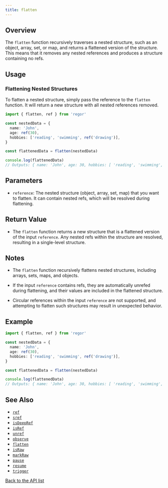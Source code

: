 ```yaml
---
title: flatten
---
```



## Overview

The `flatten` function recursively traverses a nested structure, such as an object, array, set, or map, and returns a flattened version of the structure. This means that it removes any nested references and produces a structure containing no refs.

## Usage

### Flattening Nested Structures

To flatten a nested structure, simply pass the reference to the `flatten` function. It will return a new structure with all nested references removed.

```ts
import { flatten, ref } from 'regor'

const nestedData = {
  name: 'John',
  age: ref(30),
  hobbies: ['reading', 'swimming', ref('drawing')],
}

const flattenedData = flatten(nestedData)

console.log(flattenedData)
// Outputs: { name: 'John', age: 30, hobbies: [ 'reading', 'swimming', 'drawing' ] }
```

## Parameters

- `reference`: The nested structure (object, array, set, map) that you want to flatten. It can contain nested refs, which will be resolved during flattening.

## Return Value

- The `flatten` function returns a new structure that is a flattened version of the input `reference`. Any nested refs within the structure are resolved, resulting in a single-level structure.

## Notes

- The `flatten` function recursively flattens nested structures, including arrays, sets, maps, and objects.

- If the input `reference` contains refs, they are automatically unrefed during flattening, and their values are included in the flattened structure.

- Circular references within the input `reference` are not supported, and attempting to flatten such structures may result in unexpected behavior.

## Example

```ts
import { flatten, ref } from 'regor'

const nestedData = {
  name: 'John',
  age: ref(30),
  hobbies: ['reading', 'swimming', ref('drawing')],
}

const flattenedData = flatten(nestedData)

console.log(flattenedData)
// Outputs: { name: 'John', age: 30, hobbies: [ 'reading', 'swimming', 'drawing' ] }
```

## See Also

- [`ref`](sref.md)
- [`sref`](sref.md)
- [`isDeepRef`](isDeepRef.md)
- [`isRef`](isRef.md)
- [`unref`](unref.md)
- [`observe`](observe.md)
- [`flatten`](flatten.md)
- [`isRaw`](isRaw.md)
- [`markRaw`](markRaw.md)
- [`pause`](pause.md)
- [`resume`](resume.md)
- [`trigger`](trigger.md)

[Back to the API list](regor-api.md)
